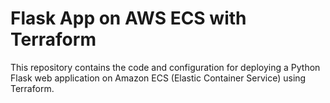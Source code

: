 # Flask App on AWS ECS with Terraform

This repository contains the code and configuration for deploying a Python Flask web application on Amazon ECS (Elastic Container Service) using Terraform.

